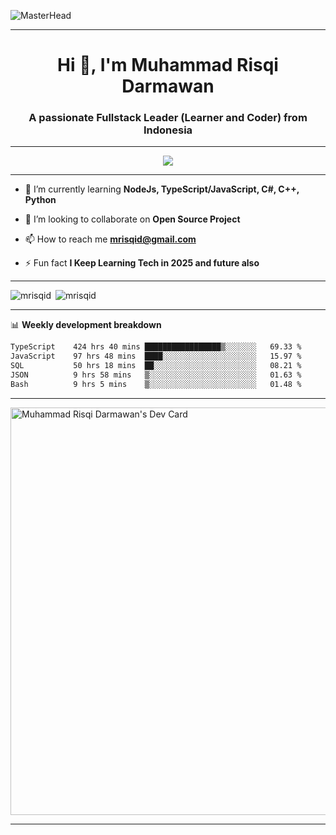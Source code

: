 ![MasterHead](https://firebasestorage.googleapis.com/v0/b/flexi-coding.appspot.com/o/dempgi7-520f8d5f-63d4-4453-8822-dbc149ae27f8.gif?alt=media&token=91c0c7b2-93c3-4029-b011-1a8703c5730d)

-------

<h1 align="center">Hi 👋, I'm Muhammad Risqi Darmawan</h1>
<h3 align="center">A passionate Fullstack Leader (Learner and Coder) from Indonesia</h3>

-------

<div align="center">
  <img src="https://profile-counter.glitch.me/mrisqid/count.svg?"  />
</div>

-------

- 🌱 I’m currently learning **NodeJs, TypeScript/JavaScript, C#, C++, Python**

- 👯 I’m looking to collaborate on **Open Source Project**

- 📫 How to reach me **mrisqid@gmail.com**

- ⚡ Fun fact **I Keep Learning Tech in 2025 and future also**

-------

<p><img align="left" src="https://github-readme-stats.vercel.app/api/top-langs/?username=mrisqid&layout=compact" alt="mrisqid" /></p>
<p>&nbsp;<img src="https://github-readme-stats.vercel.app/api?username=mrisqid&show_icons=true&theme=transparent" alt="mrisqid" /></p>

-------

📊 **Weekly development breakdown**

<!--START_SECTION:waka-->

```txt
TypeScript    424 hrs 40 mins █████████████████▒░░░░░░░   69.33 %
JavaScript    97 hrs 48 mins  ████░░░░░░░░░░░░░░░░░░░░░   15.97 %
SQL           50 hrs 18 mins  ██░░░░░░░░░░░░░░░░░░░░░░░   08.21 %
JSON          9 hrs 58 mins   ▒░░░░░░░░░░░░░░░░░░░░░░░░   01.63 %
Bash          9 hrs 5 mins    ▒░░░░░░░░░░░░░░░░░░░░░░░░   01.48 %
```

<!--END_SECTION:waka-->

-------

<a href="https://app.daily.dev/mrisqid"><img src="https://api.daily.dev/devcards/v2/Dq4y_fCm5.png?r=0kd&type=wide" width="652" alt="Muhammad Risqi Darmawan's Dev Card"/></a>

-------

<!--
**mrisqid/mrisqid** is a ✨ _special_ ✨ repository because its `README.md` (this file) appears on your GitHub profile.

Here are some ideas to get you started:

- 🔭 I’m currently working on ...
- 🌱 I’m currently learning ...
- 👯 I’m looking to collaborate on ...
- 🤔 I’m looking for help with ...
- 💬 Ask me about ...
- 📫 How to reach me: ...
- 😄 Pronouns: ...
- ⚡ Fun fact: ...
-->
